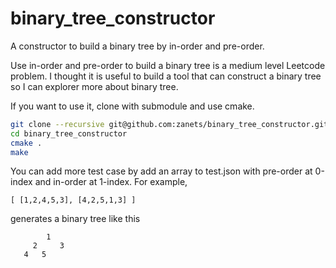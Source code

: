 # binary_tree_constructor
A constructor to build a binary tree by in-order and pre-order.

Use in-order and pre-order to build a binary tree is a medium level
Leetcode problem. I thought it is useful to build a tool that can
construct a binary tree so I can explorer more about binary tree.

If you want to use it, clone with submodule and use cmake.

```bash
git clone --recursive git@github.com:zanets/binary_tree_constructor.git
cd binary_tree_constructor
cmake .
make
```

You can add more test case by add an array to test.json with pre-order at 0-index and in-order at 1-index. For example, 
```
[ [1,2,4,5,3], [4,2,5,1,3] ]
```
generates a binary tree like this

```
        1
     2     3
   4   5
```



